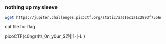 ### nothing up my sleeve

```bash
wget https://jupiter.challenges.picoctf.org/static/aa61ec1a1c2893f7556df6d0fff5f3ac/flag.txt
```

cat file for flag

picoCTF{c0ngr4ts_0n_y0ur_$@|\|1-|-L|}